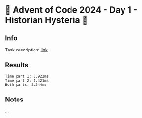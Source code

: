# 🎄 Advent of Code 2024 - Day 1 - Historian Hysteria 🎄

## Info

Task description: [link](https://adventofcode.com/2024/day/1)

## Results

```
Time part 1: 0.922ms
Time part 2: 1.421ms
Both parts: 2.344ms
```

## Notes

...